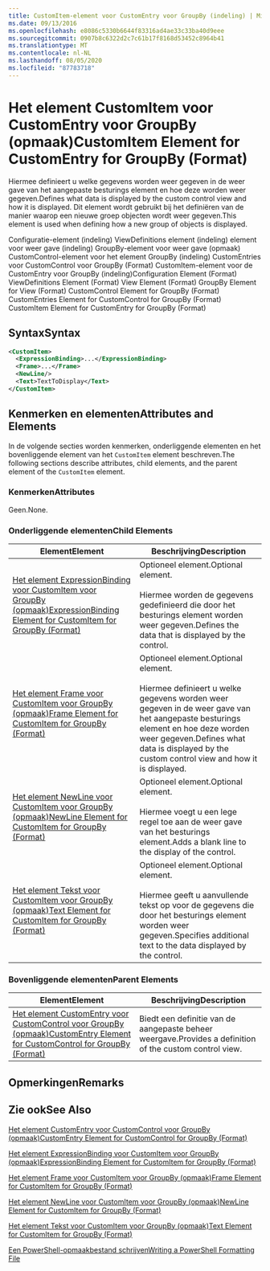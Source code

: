 ```yaml
---
title: CustomItem-element voor CustomEntry voor GroupBy (indeling) | Microsoft Docs
ms.date: 09/13/2016
ms.openlocfilehash: e8086c5330b6644f83316ad4ae33c33ba40d9eee
ms.sourcegitcommit: 0907b8c6322d2c7c61b17f8168d53452c8964b41
ms.translationtype: MT
ms.contentlocale: nl-NL
ms.lasthandoff: 08/05/2020
ms.locfileid: "87783718"
---
```

# <a name="customitem-element-for-customentry-for-groupby-format"></a><span data-ttu-id="5550a-102">Het element CustomItem voor CustomEntry voor GroupBy (opmaak)</span><span class="sxs-lookup"><span data-stu-id="5550a-102">CustomItem Element for CustomEntry for GroupBy (Format)</span></span>

<span data-ttu-id="5550a-103">Hiermee definieert u welke gegevens worden weer gegeven in de weer gave van het aangepaste besturings element en hoe deze worden weer gegeven.</span><span class="sxs-lookup"><span data-stu-id="5550a-103">Defines what data is displayed by the custom control view and how it is displayed.</span></span> <span data-ttu-id="5550a-104">Dit element wordt gebruikt bij het definiëren van de manier waarop een nieuwe groep objecten wordt weer gegeven.</span><span class="sxs-lookup"><span data-stu-id="5550a-104">This element is used when defining how a new group of objects is displayed.</span></span>

<span data-ttu-id="5550a-105">Configuratie-element (indeling) ViewDefinitions element (indeling) element voor weer gave (indeling) GroupBy-element voor weer gave (opmaak) CustomControl-element voor het element GroupBy (indeling) CustomEntries voor CustomControl voor GroupBy (Format) CustomItem-element voor de CustomEntry voor GroupBy (indeling)</span><span class="sxs-lookup"><span data-stu-id="5550a-105">Configuration Element (Format) ViewDefinitions Element (Format) View Element (Format) GroupBy Element for View (Format) CustomControl Element for GroupBy (Format) CustomEntries Element for CustomControl for GroupBy (Format) CustomItem Element for CustomEntry for GroupBy (Format)</span></span>

## <a name="syntax"></a><span data-ttu-id="5550a-106">Syntax</span><span class="sxs-lookup"><span data-stu-id="5550a-106">Syntax</span></span>

```xml
<CustomItem>
  <ExpressionBinding>...</ExpressionBinding>
  <Frame>...</Frame>
  <NewLine/>
  <Text>TextToDisplay</Text>
</CustomItem>
```

## <a name="attributes-and-elements"></a><span data-ttu-id="5550a-107">Kenmerken en elementen</span><span class="sxs-lookup"><span data-stu-id="5550a-107">Attributes and Elements</span></span>

<span data-ttu-id="5550a-108">In de volgende secties worden kenmerken, onderliggende elementen en het bovenliggende element van het `CustomItem` element beschreven.</span><span class="sxs-lookup"><span data-stu-id="5550a-108">The following sections describe attributes, child elements, and the parent element of the `CustomItem` element.</span></span>

### <a name="attributes"></a><span data-ttu-id="5550a-109">Kenmerken</span><span class="sxs-lookup"><span data-stu-id="5550a-109">Attributes</span></span>

<span data-ttu-id="5550a-110">Geen.</span><span class="sxs-lookup"><span data-stu-id="5550a-110">None.</span></span>

### <a name="child-elements"></a><span data-ttu-id="5550a-111">Onderliggende elementen</span><span class="sxs-lookup"><span data-stu-id="5550a-111">Child Elements</span></span>

|<span data-ttu-id="5550a-112">Element</span><span class="sxs-lookup"><span data-stu-id="5550a-112">Element</span></span>|<span data-ttu-id="5550a-113">Beschrijving</span><span class="sxs-lookup"><span data-stu-id="5550a-113">Description</span></span>|
|-------------|-----------------|
|[<span data-ttu-id="5550a-114">Het element ExpressionBinding voor CustomItem voor GroupBy (opmaak)</span><span class="sxs-lookup"><span data-stu-id="5550a-114">ExpressionBinding Element for CustomItem for GroupBy (Format)</span></span>](./expressionbinding-element-for-customitem-for-groupby-format.md)|<span data-ttu-id="5550a-115">Optioneel element.</span><span class="sxs-lookup"><span data-stu-id="5550a-115">Optional element.</span></span><br /><br /> <span data-ttu-id="5550a-116">Hiermee worden de gegevens gedefinieerd die door het besturings element worden weer gegeven.</span><span class="sxs-lookup"><span data-stu-id="5550a-116">Defines the data that is displayed by the control.</span></span>|
|[<span data-ttu-id="5550a-117">Het element Frame voor CustomItem voor GroupBy (opmaak)</span><span class="sxs-lookup"><span data-stu-id="5550a-117">Frame Element for CustomItem for GroupBy (Format)</span></span>](./frame-element-for-customitem-for-groupby-format.md)|<span data-ttu-id="5550a-118">Optioneel element.</span><span class="sxs-lookup"><span data-stu-id="5550a-118">Optional element.</span></span><br /><br /> <span data-ttu-id="5550a-119">Hiermee definieert u welke gegevens worden weer gegeven in de weer gave van het aangepaste besturings element en hoe deze worden weer gegeven.</span><span class="sxs-lookup"><span data-stu-id="5550a-119">Defines what data is displayed by the custom control view and how it is displayed.</span></span>|
|[<span data-ttu-id="5550a-120">Het element NewLine voor CustomItem voor GroupBy (opmaak)</span><span class="sxs-lookup"><span data-stu-id="5550a-120">NewLine Element for CustomItem for GroupBy (Format)</span></span>](./newline-element-for-customitem-for-groupby-format.md)|<span data-ttu-id="5550a-121">Optioneel element.</span><span class="sxs-lookup"><span data-stu-id="5550a-121">Optional element.</span></span><br /><br /> <span data-ttu-id="5550a-122">Hiermee voegt u een lege regel toe aan de weer gave van het besturings element.</span><span class="sxs-lookup"><span data-stu-id="5550a-122">Adds a blank line to the display of the control.</span></span>|
|[<span data-ttu-id="5550a-123">Het element Tekst voor CustomItem voor GroupBy (opmaak)</span><span class="sxs-lookup"><span data-stu-id="5550a-123">Text Element for CustomItem for GroupBy (Format)</span></span>](./text-element-for-customitem-for-groupby-format.md)|<span data-ttu-id="5550a-124">Optioneel element.</span><span class="sxs-lookup"><span data-stu-id="5550a-124">Optional element.</span></span><br /><br /> <span data-ttu-id="5550a-125">Hiermee geeft u aanvullende tekst op voor de gegevens die door het besturings element worden weer gegeven.</span><span class="sxs-lookup"><span data-stu-id="5550a-125">Specifies additional text to the data displayed by the control.</span></span>|

### <a name="parent-elements"></a><span data-ttu-id="5550a-126">Bovenliggende elementen</span><span class="sxs-lookup"><span data-stu-id="5550a-126">Parent Elements</span></span>

|<span data-ttu-id="5550a-127">Element</span><span class="sxs-lookup"><span data-stu-id="5550a-127">Element</span></span>|<span data-ttu-id="5550a-128">Beschrijving</span><span class="sxs-lookup"><span data-stu-id="5550a-128">Description</span></span>|
|-------------|-----------------|
|[<span data-ttu-id="5550a-129">Het element CustomEntry voor CustomControl voor GroupBy (opmaak)</span><span class="sxs-lookup"><span data-stu-id="5550a-129">CustomEntry Element for CustomControl for GroupBy (Format)</span></span>](./customentry-element-for-customcontrol-for-groupby-format.md)|<span data-ttu-id="5550a-130">Biedt een definitie van de aangepaste beheer weergave.</span><span class="sxs-lookup"><span data-stu-id="5550a-130">Provides a definition of the custom control view.</span></span>|

## <a name="remarks"></a><span data-ttu-id="5550a-131">Opmerkingen</span><span class="sxs-lookup"><span data-stu-id="5550a-131">Remarks</span></span>

## <a name="see-also"></a><span data-ttu-id="5550a-132">Zie ook</span><span class="sxs-lookup"><span data-stu-id="5550a-132">See Also</span></span>

[<span data-ttu-id="5550a-133">Het element CustomEntry voor CustomControl voor GroupBy (opmaak)</span><span class="sxs-lookup"><span data-stu-id="5550a-133">CustomEntry Element for CustomControl for GroupBy (Format)</span></span>](./customentry-element-for-customcontrol-for-groupby-format.md)

[<span data-ttu-id="5550a-134">Het element ExpressionBinding voor CustomItem voor GroupBy (opmaak)</span><span class="sxs-lookup"><span data-stu-id="5550a-134">ExpressionBinding Element for CustomItem for GroupBy (Format)</span></span>](./expressionbinding-element-for-customitem-for-groupby-format.md)

[<span data-ttu-id="5550a-135">Het element Frame voor CustomItem voor GroupBy (opmaak)</span><span class="sxs-lookup"><span data-stu-id="5550a-135">Frame Element for CustomItem for GroupBy (Format)</span></span>](./frame-element-for-customitem-for-groupby-format.md)

[<span data-ttu-id="5550a-136">Het element NewLine voor CustomItem voor GroupBy (opmaak)</span><span class="sxs-lookup"><span data-stu-id="5550a-136">NewLine Element for CustomItem for GroupBy (Format)</span></span>](./newline-element-for-customitem-for-groupby-format.md)

[<span data-ttu-id="5550a-137">Het element Tekst voor CustomItem voor GroupBy (opmaak)</span><span class="sxs-lookup"><span data-stu-id="5550a-137">Text Element for CustomItem for GroupBy (Format)</span></span>](./text-element-for-customitem-for-groupby-format.md)

[<span data-ttu-id="5550a-138">Een PowerShell-opmaakbestand schrijven</span><span class="sxs-lookup"><span data-stu-id="5550a-138">Writing a PowerShell Formatting File</span></span>](./writing-a-powershell-formatting-file.md)
